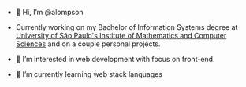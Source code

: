 - 👋 Hi, I’m @alompson

- Currently working on my Bachelor of Information Systems degree at <a href="https://www5.usp.br/">University of São Paulo's Institute of Mathematics and Computer Sciences</a> and on a couple personal projects.

- 👀 I’m interested in web development with focus on front-end.
- 🌱 I’m currently learning web stack languages

<!---
alompson/alompson is a ✨ special ✨ repository because its `README.md` (this file) appears on your GitHub profile.
You can click the Preview link to take a look at your changes.
--->
